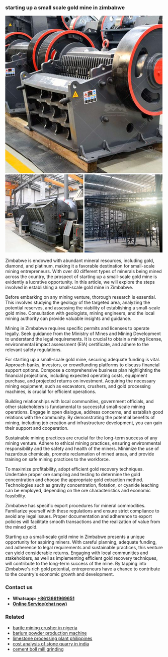 <h3>starting up a small scale gold mine in zimbabwe</h3><img src='1704857100.jpg' alt=''><p>Zimbabwe is endowed with abundant mineral resources, including gold, diamond, and platinum, making it a favorable destination for small-scale mining entrepreneurs. With over 40 different types of minerals being mined across the country, the prospect of starting up a small-scale gold mine is evidently a lucrative opportunity. In this article, we will explore the steps involved in establishing a small-scale gold mine in Zimbabwe.</p><p>Before embarking on any mining venture, thorough research is essential. This involves studying the geology of the targeted area, analyzing the potential reserves, and assessing the viability of establishing a small-scale gold mine. Consultation with geologists, mining engineers, and the local mining authority can provide valuable insights and guidance.</p><p>Mining in Zimbabwe requires specific permits and licenses to operate legally. Seek guidance from the Ministry of Mines and Mining Development to understand the legal requirements. It is crucial to obtain a mining license, environmental impact assessment (EIA) certificate, and adhere to the relevant safety regulations.</p><p>For starting up a small-scale gold mine, securing adequate funding is vital. Approach banks, investors, or crowdfunding platforms to discuss financial support options. Compose a comprehensive business plan highlighting the financial projections, including expected operating costs, equipment purchase, and projected returns on investment. Acquiring the necessary mining equipment, such as excavators, crushers, and gold processing machines, is crucial for efficient operations.</p><p>Building relationships with local communities, government officials, and other stakeholders is fundamental to successful small-scale mining operations. Engage in open dialogue, address concerns, and establish good relations with the community. By demonstrating the potential benefits of mining, including job creation and infrastructure development, you can gain their support and cooperation.</p><p>Sustainable mining practices are crucial for the long-term success of any mining venture. Adhere to ethical mining practices, ensuring environmental responsibility and the safety and health of the miners. Minimize the use of hazardous chemicals, promote reclamation of mined areas, and provide training on safe mining practices to the workforce.</p><p>To maximize profitability, adopt efficient gold recovery techniques. Undertake proper ore sampling and testing to determine the gold concentration and choose the appropriate gold extraction method. Technologies such as gravity concentration, flotation, or cyanide leaching can be employed, depending on the ore characteristics and economic feasibility.</p><p>Zimbabwe has specific export procedures for mineral commodities. Familiarize yourself with these regulations and ensure strict compliance to avoid any legal issues. Proper documentation and adherence to export policies will facilitate smooth transactions and the realization of value from the mined gold.</p><p>Starting up a small-scale gold mine in Zimbabwe presents a unique opportunity for aspiring miners. With careful planning, adequate funding, and adherence to legal requirements and sustainable practices, this venture can yield considerable returns. Engaging with local communities and stakeholders, as well as implementing efficient gold recovery techniques, will contribute to the long-term success of the mine. By tapping into Zimbabwe's rich gold potential, entrepreneurs have a chance to contribute to the country's economic growth and development.</p><h3>Contact us</h3><ul><li><strong>Whatsapp:&nbsp;<a href="https://wa.me/8613661969651">+8613661969651</a></strong></li><li><a href="https://swt.shibang-china.com/?git&amp;zhl&amp;starting up a small scale gold mine in zimbabwe"><strong>Online Service(chat now)</strong></a></li></ul><h3>Related</h3><ul><li><a href='barite mining crusher in nigeria.md'>barite mining crusher in nigeria</a></li><li><a href='barium powder production machine.md'>barium powder production machine</a></li><li><a href='limestone processing plant philippines.md'>limestone processing plant philippines</a></li><li><a href='cost analysis of stone quarry in india.md'>cost analysis of stone quarry in india</a></li><li><a href='cement boll mill grinding.md'>cement boll mill grinding</a></li></ul>
